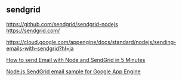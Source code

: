## sendgrid
https://github.com/sendgrid/sendgrid-nodejs  
https://sendgrid.com/  

https://cloud.google.com/appengine/docs/standard/nodejs/sending-emails-with-sendgrid?hl=ja  


[How to send Email with Node and SendGrid in 5 Minutes]:https://ashiknesin.com/blog/send-email-node-sendgrid/
[How to send Email with Node and SendGrid in 5 Minutes]

[Node.js SendGrid email sample for Google App Engine]:https://github.com/GoogleCloudPlatform/nodejs-docs-samples/tree/master/appengine/sendgrid
[Node.js SendGrid email sample for Google App Engine]
